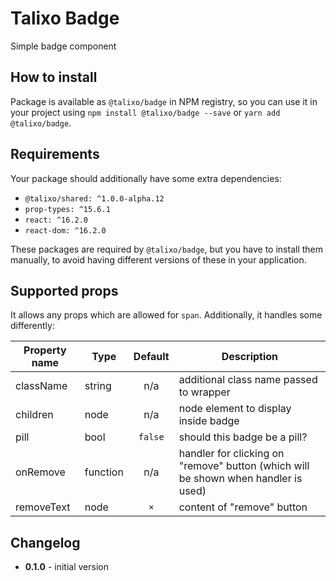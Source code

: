 # Talixo Badge

Simple badge component

## How to install

Package is available as `@talixo/badge` in NPM registry, so you can use it in your project
using `npm install @talixo/badge --save` or `yarn add @talixo/badge`.

## Requirements

Your package should additionally have some extra dependencies:

- `@talixo/shared: ^1.0.0-alpha.12`
- `prop-types: ^15.6.1`
- `react: ^16.2.0`
- `react-dom: ^16.2.0`

These packages are required by `@talixo/badge`, but you have to install them manually,
to avoid having different versions of these in your application.

## Supported props

It allows any props which are allowed for `span`. Additionally, it handles some differently:

Property name | Type      | Default | Description                    
--------------|-----------|:-------:|--------------------------------
className     | string    | n/a     | additional class name passed to wrapper
children      | node      | n/a     | node element to display inside badge
pill          | bool      | `false` | should this badge be a pill?
onRemove      | function  | n/a     | handler for clicking on "remove" button (which will be shown when handler is used)
removeText    | node      | `×`     | content of "remove" button

## Changelog

- **0.1.0** - initial version
